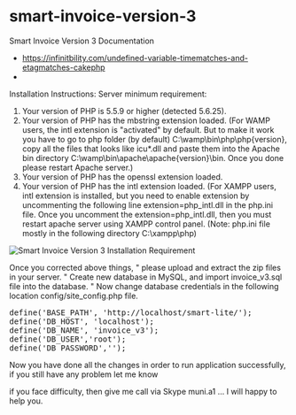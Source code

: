 # smart-invoice-version-3
Smart Invoice Version 3 Documentation

- https://infinitbility.com/undefined-variable-timematches-and-etagmatches-cakephp
- 

Installation Instructions:
Server minimum requirement:
1.	Your version of PHP is 5.5.9 or higher (detected 5.6.25).
2.	Your version of PHP has the mbstring extension loaded.
(For WAMP users, the intl extension is "activated" by default. But to make it work you have to go to php folder (by default) C:\wamp\bin\php\php{version}, copy all the files that looks like icu*.dll and paste them into the Apache bin directory C:\wamp\bin\apache\apache{version}\bin. Once you done please restart Apache server.)
3.	Your version of PHP has the openssl extension loaded.
4.	Your version of PHP has the intl extension loaded.
(For XAMPP users, intl extension is installed, but you need to enable extension by uncommenting the following line extension=php_intl.dll in the php.ini file. Once you uncomment the extension=php_intl.dll, then you must restart apache server using XAMPP control panel. (Note: php.ini file mostly in the following directory C:\xampp\php)
 
<div> 
<img src="https://4.bp.blogspot.com/-n34kJbxrk4Q/Wo5s2yqtPkI/AAAAAAAAIOE/E1mg5TGn1Z4iPPkVz_VjsHb_hoAR3ogqwCLcBGAs/s1600/smart-invoice-installation-requirement.png" alt="Smart Invoice Version 3 Installation Requirement"/>
</div>

Once you corrected above things, 
"	please upload and extract the zip files in your server. 
"	Create new database in MySQL, and import invoice_v3.sql file into the database.
"	Now change database credentials in the following location config/site_config.php file.
<pre>
define('BASE_PATH', 'http://localhost/smart-lite/'); 
define('DB_HOST', 'localhost');
define('DB_NAME', 'invoice_v3');
define('DB_USER','root');
define('DB_PASSWORD','');
</pre>

Now you have done all the changes in order to run application successfully, if you still have any problem let me know 

if you face difficulty, then give me call via Skype muni.a1 ... I will happy to help you.
